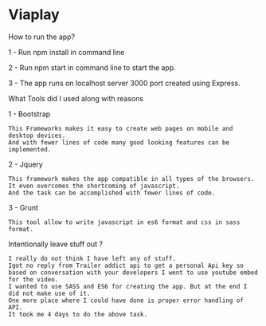 # Viaplay

How to run the app?

1 - Run npm install in command line

2 - Run npm start in command line to start the app.

3 - The app runs on localhost server 3000 port created using Express.

What Tools did I used along with reasons 

1 - Bootstrap
 
    This Frameworks makes it easy to create web pages on mobile and desktop devices. 
    And with fewer lines of code many good looking features can be implemented.
  
2 - Jquery
 
    This framework makes the app compatible in all types of the browsers.
    It even overcomes the shortcoming of javascript.
    And the task can be accomplished with fewer lines of code. 
  
3 - Grunt
  
    This tool allow to write javascript in es6 format and css in sass format.
  
Intentionally leave stuff out ?
  
    I really do not think I have left any of stuff.
    Igot no reply from Trailer addict api to get a personal Api key so based on conversation with your developers I went to use youtube embed for the video.
    I wanted to use SASS and ES6 for creating the app. But at the end I did not make use of it.
    One more place where I could have done is proper error handling of API.
    It took me 4 days to do the above task. 
  

